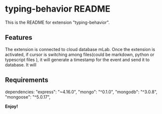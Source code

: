 # typing-behavior README

This is the README for extension "typing-behavior". 

## Features
The extension is connected to cloud database mLab. Once the extension is activated, if cursor is switching among files(could be markdown, python or typescript files ), it will generate a timestamp for the event and send it to database.
It will 

## Requirements

dependencies: 
    "express": "~4.16.0",
    "mongo": "^0.1.0",
    "mongodb": "^3.0.8", 
    "mongoose": "^5.0.17",

**Enjoy!**

